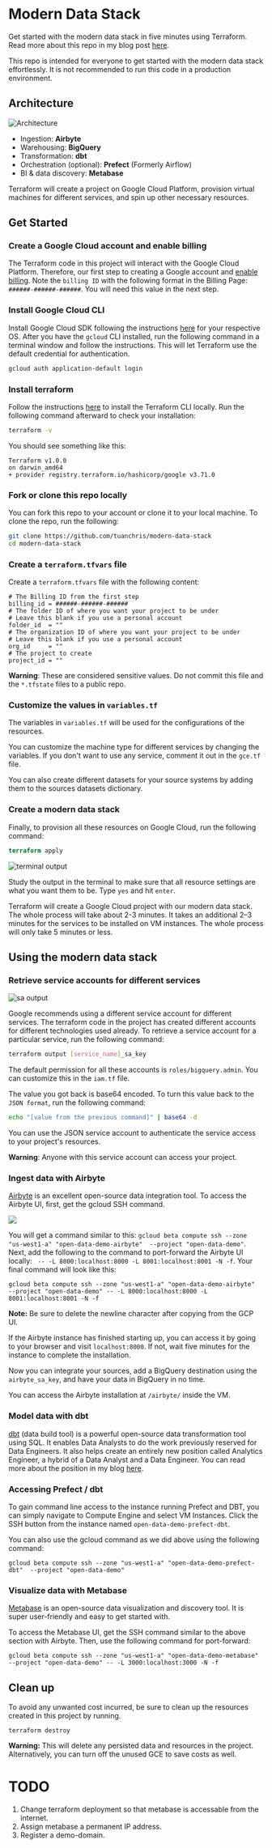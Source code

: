 # Modern Data Stack

Get started with the modern data stack in five minutes using Terraform. Read more about this repo in my blog post [here](https://towardsdatascience.com/bootstrap-a-modern-data-stack-in-5-minutes-with-terraform-32342ee10e79).

This repo is intended for everyone to get started with the modern data stack effortlessly. It is not recommended to run this code in a production environment. 
## Architecture

![Architecture](images/2021-06-13-22-26-22.png)

- Ingestion: **Airbyte**
- Warehousing: **BigQuery**
- Transformation: **dbt**
- Orchestration (optional): **Prefect** (Formerly Airflow)
- BI & data discovery: **Metabase**

Terraform will create a project on Google Cloud Platform, provision virtual machines for different services, and spin up other necessary resources. 

## Get Started

### Create a Google Cloud account and enable billing

The Terraform code in this project will interact with the Google Cloud Platform. Therefore, our first step to creating a Google account and [enable billing](https://cloud.google.com/billing/docs/how-to/modify-project). Note the `billing ID` with the following format in the Billing Page: `######-######-######`. You will need this value in the next step. 

### Install Google Cloud CLI 

Install Google Cloud SDK following the instructions [here](https://cloud.google.com/sdk/docs/quickstart) for your respective OS. After you have the `gcloud` CLI installed, run the following command in a terminal window and follow the instructions. This will let Terraform use the default credential for authentication.

```bash
gcloud auth application-default login
```

### Install terraform

Follow the instructions [here](https://learn.hashicorp.com/tutorials/terraform/install-cli) to install the Terraform CLI locally. Run the following command afterward to check your installation: 

```bash 
terraform -v
```

You should see something like this:

```
Terraform v1.0.0
on darwin_amd64
+ provider registry.terraform.io/hashicorp/google v3.71.0
```

### Fork or clone this repo locally 

You can fork this repo to your account or clone it to your local machine. To clone the repo, run the following: 

```bash
git clone https://github.com/tuanchris/modern-data-stack
cd modern-data-stack
```

### Create a `terraform.tfvars` file

Create a `terraform.tfvars` file with the following content:

```
# The Billing ID from the first step
billing_id = ######-######-######
# The folder ID of where you want your project to be under
# Leave this blank if you use a personal account
folder_id  = ""
# The organization ID of where you want your project to be under
# Leave this blank if you use a personal account
org_id     = ""
# The project to create
project_id = ""
```

**Warning**: These are considered sensitive values. Do not commit this file and the `*.tfstate` files to a public repo. 

### Customize the values in `variables.tf`

The variables in `variables.tf` will be used for the configurations of the resources.

You can customize the machine type for different services by changing the variables. If you don't want to use any service, comment it out in the `gce.tf` file. 

You can also create different datasets for your source systems by adding them to the sources datasets dictionary. 

### Create a modern data stack

Finally, to provision all these resources on Google Cloud, run the following command:

```terraform
terraform apply
```

![terminal output](images/2021-06-13-15-04-27.png)

Study the output in the terminal to make sure that all resource settings are what you want them to be. Type `yes` and hit `enter`.

Terraform will create a Google Cloud project with our modern data stack. The whole process will take about 2-3 minutes. It takes an additional 2–3 minutes for the services to be installed on VM instances. The whole process will only take 5 minutes or less.

## Using the modern data stack

### Retrieve service accounts for different services

![sa output](images/2021-06-13-15-02-31.png)

Google recommends using a different service account for different services. The terraform code in the project has created different accounts for different technologies used already. To retrieve a service account for a particular service, run the following command: 

```bash
terraform output [service_name]_sa_key
```

The default permission for all these accounts is `roles/bigquery.admin`. You can customize this in the `iam.tf` file.

The value you got back is base64 encoded. To turn this value back to the `JSON format`, run the following command: 

```bash
echo "[value from the previous command]" | base64 -d
```

You can use the JSON service account to authenticate the service access to your project's resources. 

**Warning**: Anyone with this service account can access your project. 

### Ingest data with Airbyte 

[Airbyte](https://airbyte.io/) is an excellent open-source data integration tool. To access the Airbyte UI, first, get the gcloud SSH command. 

![](images/2021-06-13-15-06-56.png)

You will get a command similar to this: `gcloud beta compute ssh --zone "us-west1-a" "open-data-demo-airbyte"  --project "open-data-demo"`. Next, add the following to the command to port-forward the Airbyte UI locally: ` -- -L 8000:localhost:8000 -L 8001:localhost:8001 -N -f`. Your final command will look like this: 

```
gcloud beta compute ssh --zone "us-west1-a" "open-data-demo-airbyte"  --project "open-data-demo" -- -L 8000:localhost:8000 -L 8001:localhost:8001 -N -f
```

**Note:** Be sure to delete the newline character after copying from the GCP UI. 

If the Airbyte instance has finished starting up, you can access it by going to your browser and visit `localhost:8000`. If not, wait five minutes for the instance to complete the installation. 

Now you can integrate your sources, add a BigQuery destination using the `airbyte_sa_key`, and have your data in BigQuery in no time. 

You can access the Airbyte installation at `/airbyte/` inside the VM.
### Model data with dbt

[dbt](https://www.getdbt.com) (data build tool) is a powerful open-source data transformation tool using SQL. It enables Data Analysts to do the work previously reserved for Data Engineers. It also helps create an entirely new position called Analytics Engineer, a hybrid of a Data Analyst and a Data Engineer. You can read more about the position in my blog [here](https://tuanchris.medium.com/become-an-analytics-engineer-in-90-days-759659d22ffd). 


### Accessing Prefect / dbt

To gain command line access to the instance running Prefect and DBT, you can simply navigate to Compute Engine and select VM Instances. Click the SSH button from the instance named `open-data-demo-prefect-dbt`.

You can also use the gcloud command as we did above using the following command:
```
gcloud beta compute ssh --zone "us-west1-a" "open-data-demo-prefect-dbt"  --project "open-data-demo"
```


### Visualize data with Metabase

[Metabase](https://www.metabase.com/) is an open-source data visualization and discovery tool. It is super user-friendly and easy to get started with. 

To access the Metabase UI, get the SSH command similar to the above section with Airbyte. Then, use the following command for port-forward: 

```
gcloud beta compute ssh --zone "us-west1-a" "open-data-demo-metabase"  --project "open-data-demo" -- -L 3000:localhost:3000 -N -f
```
## Clean up

To avoid any unwanted cost incurred, be sure to clean up the resources created in this project by running.

```
terraform destroy
```

**Warning:** This will delete any persisted data and resources in the project. Alternatively, you can turn off the unused GCE to save costs as well.


# TODO
1. Change terraform deployment so that metabase is accessable from the internet.
2. Assign metabase a permanent IP address.
3. Register a demo-domain.
